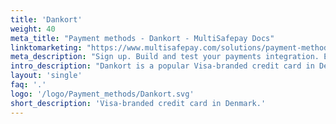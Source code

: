 ```yaml
---
title: 'Dankort'
weight: 40
meta_title: "Payment methods - Dankort - MultiSafepay Docs"
linktomarketing: "https://www.multisafepay.com/solutions/payment-methods/dankort"
meta_description: "Sign up. Build and test your payments integration. Explore our products and services. Use our API Reference, SDKs, and wrappers. Get support."
intro_description: "Dankort is a popular Visa-branded credit card in Denmark. An additional layer of security is provided by Verified by Visa (Visa's version of 3D Secure), which requires cardholders to verify their identity."
layout: 'single'
faq: '.'
logo: '/logo/Payment_methods/Dankort.svg' 
short_description: 'Visa-branded credit card in Denmark.'
---
```





